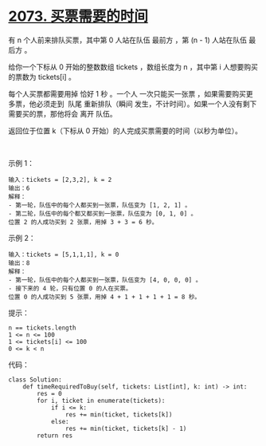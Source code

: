 # [2073. 买票需要的时间](https://leetcode.cn/problems/time-needed-to-buy-tickets/)

有 n 个人前来排队买票，其中第 0 人站在队伍 最前方 ，第 (n - 1) 人站在队伍 最后方 。

给你一个下标从 0 开始的整数数组 tickets ，数组长度为 n ，其中第 i 人想要购买的票数为 tickets[i] 。

每个人买票都需要用掉 恰好 1 秒 。一个人 一次只能买一张票 ，如果需要购买更多票，他必须走到  队尾 重新排队（瞬间 发生，不计时间）。如果一个人没有剩下需要买的票，那他将会 离开 队伍。

返回位于位置 k（下标从 0 开始）的人完成买票需要的时间（以秒为单位）。

 

示例 1：
```
输入：tickets = [2,3,2], k = 2
输出：6
解释： 
- 第一轮，队伍中的每个人都买到一张票，队伍变为 [1, 2, 1] 。
- 第二轮，队伍中的每个都又都买到一张票，队伍变为 [0, 1, 0] 。
位置 2 的人成功买到 2 张票，用掉 3 + 3 = 6 秒。
```
示例 2：
```
输入：tickets = [5,1,1,1], k = 0
输出：8
解释：
- 第一轮，队伍中的每个人都买到一张票，队伍变为 [4, 0, 0, 0] 。
- 接下来的 4 轮，只有位置 0 的人在买票。
位置 0 的人成功买到 5 张票，用掉 4 + 1 + 1 + 1 + 1 = 8 秒。
```

提示：
```
n == tickets.length
1 <= n <= 100
1 <= tickets[i] <= 100
0 <= k < n
```

代码：
```python3
class Solution:
    def timeRequiredToBuy(self, tickets: List[int], k: int) -> int:
        res = 0
        for i, ticket in enumerate(tickets):
            if i <= k:
                res += min(ticket, tickets[k])
            else:
                res += min(ticket, tickets[k] - 1)
        return res
```